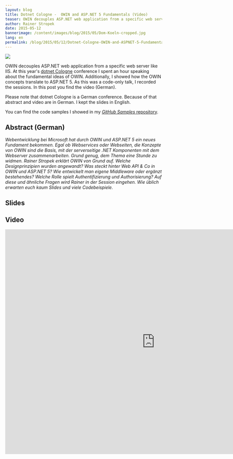```yaml
---
layout: blog
title: Dotnet Cologne -  OWIN and ASP.NET 5 Fundamentals (Video)
teaser: OWIN decouples ASP.NET web application from a specific web server like IIS. At this year's dotnet Cologne conference I spent an hour speaking about the fundamental ideas of OWIN. Additionally, I showed how the OWIN concepts translate to ASP.NET 5. As this was a code-only talk, I recorded the sessions. In this post you find the video (German).
author: Rainer Stropek
date: 2015-05-12
bannerimage: /content/images/blog/2015/05/Dom-Koeln-cropped.jpg
lang: en
permalink: /blog/2015/05/12/Dotnet-Cologne-OWIN-and-ASPNET-5-Fundamentals-Video
---
```


<p class="floatRight" xmlns="http://www.w3.org/1999/xhtml">
  <img src="{{site.baseurl}}/content/images/blog/2015/05/Dom-Koeln-klein.jpg" />
</p><p xmlns="http://www.w3.org/1999/xhtml">OWIN decouples ASP.NET web application from a specific web server like IIS. At this year's <a href="http://dotnet-cologne.de/" target="_blank">dotnet Cologne</a> conference I spent an hour speaking about the fundamental ideas of OWIN. Additionally, I showed how the OWIN concepts translate to ASP.NET 5. As this was a code-only talk, I recorded the sessions. In this post you find the video (German).</p><p xmlns="http://www.w3.org/1999/xhtml">Please note that dotnet Cologne is a German conference. Because of that abstract and video are in German. I kept the slides in English.</p><p class="showcase" xmlns="http://www.w3.org/1999/xhtml">You can find the code samples I showed in my <a href="https://github.com/rstropek/Samples/tree/master/OwinFundamentals" target="_blank"><em>GitHub Samples</em> repository</a>.</p><h2 xmlns="http://www.w3.org/1999/xhtml">Abstract (German)</h2><p xmlns="http://www.w3.org/1999/xhtml">
  <em>Webentwicklung bei Microsoft hat durch OWIN und ASP.NET 5 ein neues Fundament bekommen. Egal ob Webservices oder Webseiten, die Konzepte von OWIN sind die Basis, mit der serverseitige .NET Komponenten mit dem Webserver zusammenarbeiten. Grund genug, dem Thema eine Stunde zu widmen. Rainer Stropek erklärt OWIN von Grund auf. Welche Designprinzipien wurden angewandt? Was steckt hinter Web API &amp; Co in OWIN und ASP.NET 5? Wie entwickelt man eigene Middleware oder ergänzt bestehendes? Welche Rolle spielt Authentifizierung und Authorisierung? Auf diese und ähnliche Fragen wird Rainer in der Session eingehen. Wie üblich erwarten euch kaum Slides und viele Codebeispiele.</em>
  <br />
</p><h2 xmlns="http://www.w3.org/1999/xhtml">Slides</h2><script async="async" class="speakerdeck-embed" data-id="9f647fa012194059ae94ff3ab744e4f2" data-ratio="1.77777777777778" src="//speakerdeck.com/assets/embed.js" xmlns="http://www.w3.org/1999/xhtml"></script><h2 xmlns="http://www.w3.org/1999/xhtml">Video</h2><div class="videoWrapper" xmlns="http://www.w3.org/1999/xhtml">
  <iframe width="960" height="720" src="https://www.youtube.com/embed/VP1gZV_ulHU?rel=0" frameborder="0" allowfullscreen="allowfullscreen"></iframe>
</div>